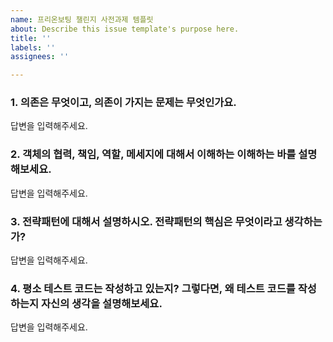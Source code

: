 ```yaml
---
name: 프리온보팅 챌린지 사전과제 템플릿
about: Describe this issue template's purpose here.
title: ''
labels: ''
assignees: ''

---
```


### 1. 의존은 무엇이고, 의존이 가지는 문제는 무엇인가요.
답변을 입력해주세요.

### 2. 객체의 협력, 책임, 역할, 메세지에 대해서 이해하는 이해하는 바를 설명해보세요.
답변을 입력해주세요.

### 3. 전략패턴에 대해서 설명하시오. 전략패턴의 핵심은 무엇이라고 생각하는가?
답변을 입력해주세요.

### 4. 평소 테스트 코드는 작성하고 있는지? 그렇다면, 왜 테스트 코드를 작성하는지 자신의 생각을 설명해보세요.
답변을 입력해주세요.
